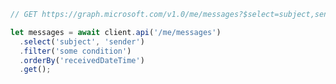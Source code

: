 <!-- markdownlint-disable MD041 -->

```typescript
// GET https://graph.microsoft.com/v1.0/me/messages?$select=subject,sender&$filter=<some condition>&orderBy=receivedDateTime

let messages = await client.api('/me/messages')
  .select('subject', 'sender')
  .filter('some condition')
  .orderBy('receivedDateTime')
  .get();
```
